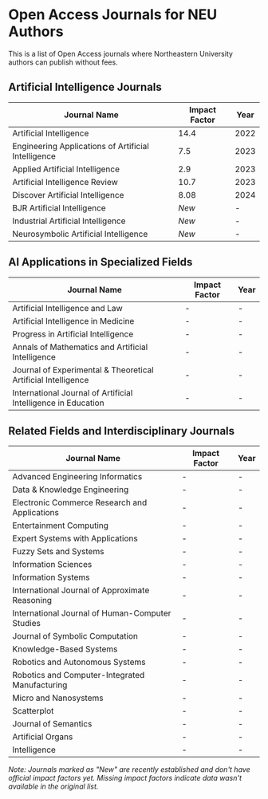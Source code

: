 # Open Access Journals for NEU Authors

This is a list of Open Access journals where Northeastern University authors can publish without fees.

## Artificial Intelligence Journals

| Journal Name | Impact Factor | Year |
|--------------|--------------|------|
| Artificial Intelligence | 14.4 | 2022 |
| Engineering Applications of Artificial Intelligence | 7.5 | 2023 |
| Applied Artificial Intelligence | 2.9 | 2023 |
| Artificial Intelligence Review | 10.7 | 2023 |
| Discover Artificial Intelligence | 8.08 | 2024 |
| BJR Artificial Intelligence | *New* | - |
| Industrial Artificial Intelligence | *New* | - |
| Neurosymbolic Artificial Intelligence | *New* | - |

## AI Applications in Specialized Fields

| Journal Name | Impact Factor | Year |
|--------------|--------------|------|
| Artificial Intelligence and Law | - | - |
| Artificial Intelligence in Medicine | - | - |
| Progress in Artificial Intelligence | - | - |
| Annals of Mathematics and Artificial Intelligence | - | - |
| Journal of Experimental & Theoretical Artificial Intelligence | - | - |
| International Journal of Artificial Intelligence in Education | - | - |

## Related Fields and Interdisciplinary Journals

| Journal Name | Impact Factor | Year |
|--------------|--------------|------|
| Advanced Engineering Informatics | - | - |
| Data & Knowledge Engineering | - | - |
| Electronic Commerce Research and Applications | - | - |
| Entertainment Computing | - | - |
| Expert Systems with Applications | - | - |
| Fuzzy Sets and Systems | - | - |
| Information Sciences | - | - |
| Information Systems | - | - |
| International Journal of Approximate Reasoning | - | - |
| International Journal of Human-Computer Studies | - | - |
| Journal of Symbolic Computation | - | - |
| Knowledge-Based Systems | - | - |
| Robotics and Autonomous Systems | - | - |
| Robotics and Computer-Integrated Manufacturing | - | - |
| Micro and Nanosystems | - | - |
| Scatterplot | - | - |
| Journal of Semantics | - | - |
| Artificial Organs | - | - |
| Intelligence | - | - |

*Note: Journals marked as "New" are recently established and don't have official impact factors yet. Missing impact factors indicate data wasn't available in the original list.*